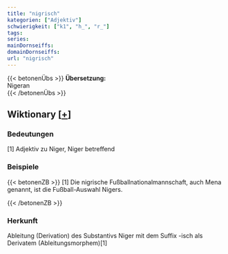 ```yaml
---
title: "nigrisch"
kategorien: ["Adjektiv"]
schwierigkeit: ["k1", "h_", "r_"]
tags:
series:
mainDornseiffs:
domainDornseiffs:
url: "nigrisch"
---
```


{{< betonenÜbs >}}
**Übersetzung:**  
Nigeran  
{{< /betonenÜbs >}}

## Wiktionary [[+](https://de.wiktionary.org/wiki/nigrisch)]

### Bedeutungen
[1] Adjektiv zu Niger, Niger betreffend  

### Beispiele
{{< betonenZB >}}
[1] Die nigrische Fußballnationalmannschaft, auch Mena genannt, ist die Fußball-Auswahl Nigers.  

{{< /betonenZB >}}
### Herkunft
Ableitung (Derivation) des Substantivs Niger mit dem Suffix -isch als Derivatem (Ableitungsmorphem)[1]  


